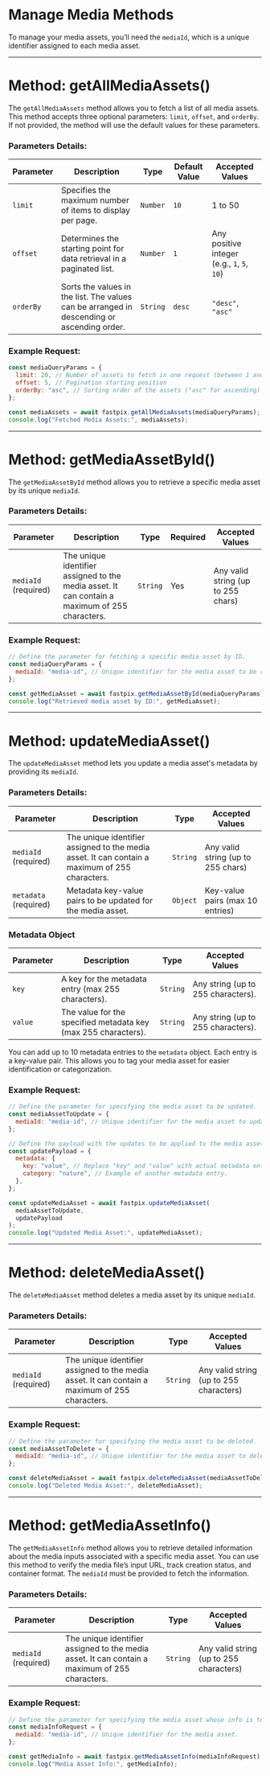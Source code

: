 # Manage Media Methods

To manage your media assets, you’ll need the `mediaId`, which is a unique identifier assigned to each media asset.

---

# Method: getAllMediaAssets()

The `getAllMediaAssets` method allows you to fetch a list of all media assets. This method accepts three optional parameters: `limit`, `offset`, and `orderBy`. If not provided, the method will use the default values for these parameters.

### Parameters Details:

| **Parameter** | **Description**                                                                            | **Type** | **Default Value** | **Accepted Values**                         |
| ------------- | ------------------------------------------------------------------------------------------ | -------- | ----------------- | ------------------------------------------- |
| `limit`       | Specifies the maximum number of items to display per page.                                 | `Number` | `10`              | 1 to 50                                     |
| `offset`      | Determines the starting point for data retrieval in a paginated list.                      | `Number` | `1`               | Any positive integer (e.g., `1`, `5`, `10`) |
| `orderBy`     | Sorts the values in the list. The values can be arranged in descending or ascending order. | `String` | `desc`            | `"desc"`, `"asc"`                           |

### Example Request:

```javascript
const mediaQueryParams = {
  limit: 20, // Number of assets to fetch in one request (between 1 and 50)
  offset: 5, // Pagination starting position
  orderBy: "asc", // Sorting order of the assets ("asc" for ascending)
};

const mediaAssets = await fastpix.getAllMediaAssets(mediaQueryParams);
console.log("Fetched Media Assets:", mediaAssets);
```

---

# Method: getMediaAssetById()

The `getMediaAssetById` method allows you to retrieve a specific media asset by its unique `mediaId`.

### Parameters Details:

| **Parameter**        | **Description**                                                                                | **Type** | **Required** | **Accepted Values**                |
| -------------------- | ---------------------------------------------------------------------------------------------- | -------- | ------------ | ---------------------------------- |
| `mediaId` (required) | The unique identifier assigned to the media asset. It can contain a maximum of 255 characters. | `String` | Yes          | Any valid string (up to 255 chars) |

### Example Request:

```javascript
// Define the parameter for fetching a specific media asset by ID.
const mediaQueryParams = {
  mediaId: "media-id", // Unique identifier for the media asset to be retrieved
};

const getMediaAsset = await fastpix.getMediaAssetById(mediaQueryParams);
console.log("Retrieved media asset by ID:", getMediaAsset);
```

---

# Method: updateMediaAsset()

The `updateMediaAsset` method lets you update a media asset's metadata by providing its `mediaId`.

### Parameters Details:

| **Parameter**         | **Description**                                                                                | **Type** | **Accepted Values**                |
| --------------------- | ---------------------------------------------------------------------------------------------- | -------- | ---------------------------------- |
| `mediaId` (required)  | The unique identifier assigned to the media asset. It can contain a maximum of 255 characters. | `String` | Any valid string (up to 255 chars) |
| `metadata` (required) | Metadata key-value pairs to be updated for the media asset.                                    | `Object` | Key-value pairs (max 10 entries)   |

### Metadata Object

| **Parameter** | **Description**                                                | **Type** | **Accepted Values**                |
| ------------- | -------------------------------------------------------------- | -------- | ---------------------------------- |
| `key`         | A key for the metadata entry (max 255 characters).             | `String` | Any string (up to 255 characters). |
| `value`       | The value for the specified metadata key (max 255 characters). | `String` | Any string (up to 255 characters). |

You can add up to 10 metadata entries to the `metadata` object. Each entry is a key-value pair. This allows you to tag your media asset for easier identification or categorization.

### Example Request:

```javascript
// Define the parameter for specifying the media asset to be updated.
const mediaAssetToUpdate = {
  mediaId: "media-id", // Unique identifier for the media asset to update.
};

// Define the payload with the updates to be applied to the media asset.
const updatePayload = {
  metadata: {
    key: "value", // Replace "key" and "value" with actual metadata entries.
    category: "nature", // Example of another metadata entry.
  },
};

const updateMediaAsset = await fastpix.updateMediaAsset(
  mediaAssetToUpdate,
  updatePayload
);
console.log("Updated Media Asset:", updateMediaAsset);
```

---

# Method: deleteMediaAsset()

The `deleteMediaAsset` method deletes a media asset by its unique `mediaId`.

### Parameters Details:

| **Parameter**        | **Description**                                                                                | **Type** | **Accepted Values**                     |
| -------------------- | ---------------------------------------------------------------------------------------------- | -------- | --------------------------------------- |
| `mediaId` (required) | The unique identifier assigned to the media asset. It can contain a maximum of 255 characters. | `String` | Any valid string (up to 255 characters) |

### Example Request:

```javascript
// Define the parameter for specifying the media asset to be deleted.
const mediaAssetToDelete = {
  mediaId: "media-id", // Unique identifier for the media asset to delete.
};

const deleteMediaAsset = await fastpix.deleteMediaAsset(mediaAssetToDelete);
console.log("Deleted Media Asset:", deleteMediaAsset);
```

---

# Method: getMediaAssetInfo()

The `getMediaAssetInfo` method allows you to retrieve detailed information about the media inputs associated with a specific media asset. You can use this method to verify the media file’s input URL, track creation status, and container format. The `mediaId` must be provided to fetch the information.

### Parameters Details:

| **Parameter**        | **Description**                                                                                | **Type** | **Accepted Values**                     |
| -------------------- | ---------------------------------------------------------------------------------------------- | -------- | --------------------------------------- |
| `mediaId` (required) | The unique identifier assigned to the media asset. It can contain a maximum of 255 characters. | `String` | Any valid string (up to 255 characters) |

### Example Request:

```javascript
// Define the parameter for specifying the media asset whose info is to be retrieved.
const mediaInfoRequest = {
  mediaId: "media-id", // Unique identifier for the media asset.
};

const getMediaInfo = await fastpix.getMediaAssetInfo(mediaInfoRequest);
console.log("Media Asset Info:", getMediaInfo);
```
